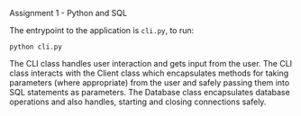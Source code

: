 Assignment 1 - Python and SQL

The entrypoint to the application is `cli.py`, to run:

```
python cli.py
```

The CLI class handles user interaction and gets input from the user. The CLI class
interacts with the Client class which encapsulates methods for taking parameters (where appropriate)
from the user and safely passing them into SQL statements as parameters. The Database class
encapsulates database operations and also handles, starting and closing connections safely.
